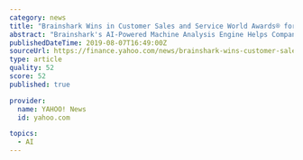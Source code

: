 ```yaml
---
category: news
title: "Brainshark Wins in Customer Sales and Service World Awards® for Improving Sales Coaching with Artificial Intelligence"
abstract: "Brainshark's AI-Powered Machine Analysis Engine Helps Companies Create a More Confident, Better-Prepared Sales Force WALTHAM, Mass., Aug. 7, 2019 /PRNewswire/ -- Brainshark, Inc., delivering SaaS ..."
publishedDateTime: 2019-08-07T16:49:00Z
sourceUrl: https://finance.yahoo.com/news/brainshark-wins-customer-sales-world-130000593.html
type: article
quality: 52
score: 52
published: true

provider:
  name: YAHOO! News
  id: yahoo.com

topics:
  - AI
---
```

